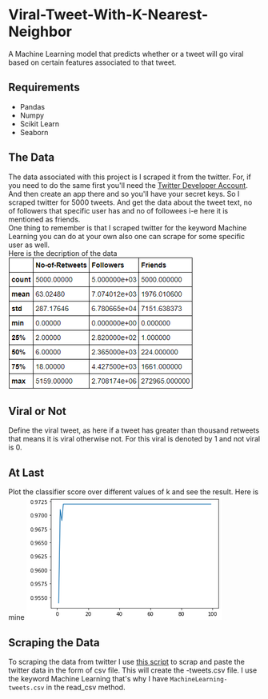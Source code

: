# Viral-Tweet-With-K-Nearest-Neighbor
A Machine Learning model that predicts whether or a tweet will go viral based on certain 
features associated to that tweet.


## Requirements
-	Pandas
-	Numpy
-	Scikit Learn
-	Seaborn


## The Data
The data associated with this project is I scraped it from the twitter. For, if you need to 
do the same first you'll need the [Twitter Developer Account](https://developer.twitter.com/). And then 
create an app there and so you'll have your secret keys. So I scraped twitter for 5000 tweets. And get the 
data about the tweet text, no of followers that specific user has and no of followees i-e here it is mentioned 
as friends.\
One thing to remember is that I scraped twitter for the keyword Machine Learning you can do at your own also 
one can scrape for some specific user as well.\
Here is the decription of the data 
![Data Description](https://github.com/taneemishere/Viral-Tweet-With-K-Nearest-Neighbor/blob/master/data%20description.PNG)


## Viral or Not
Define the viral tweet, as here if a tweet has greater than thousand retweets that means it is viral otherwise not. For this viral is denoted by 
1 and not viral is 0.


## At Last
Plot the classifier score over different values of k and see the result. Here is mine 
![Plot](https://github.com/taneemishere/Viral-Tweet-With-K-Nearest-Neighbor/blob/master/plot.png)

## Scraping the Data
To scraping the data from twitter I use [this script](https://github.com/taneemishere/Viral-Tweet-With-K-Nearest-Neighbor/blob/master/Scraping%20Twitter%20Data%20by%20Keyword.py) to scrap and paste the twitter data in the form of csv file. This will create the <keyword>-tweets.csv file. 
  I use the keyword Machine Learning that's why I have ```MachineLearning-tweets.csv``` in the read_csv method.
